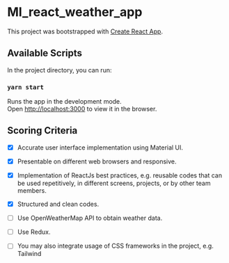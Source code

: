 # MI_react_weather_app

This project was bootstrapped with [Create React App](https://github.com/facebook/create-react-app).

## Available Scripts

In the project directory, you can run:

### `yarn start`

Runs the app in the development mode.<br>
Open [http://localhost:3000](http://localhost:3000) to view it in the browser.

## Scoring Criteria
- [x]  Accurate user interface implementation using Material UI.
- [x]  Presentable on different web browsers and responsive.
- [x]  Implementation of ReactJs best practices, e.g. reusable codes that can be used
repetitively, in different screens, projects, or by other team members.
- [x]  Structured and clean codes.
- [ ]  Use OpenWeatherMap API to obtain weather data.
- [ ]  Use Redux.
- [ ]  You may also integrate usage of CSS frameworks in the project, e.g. Tailwind



